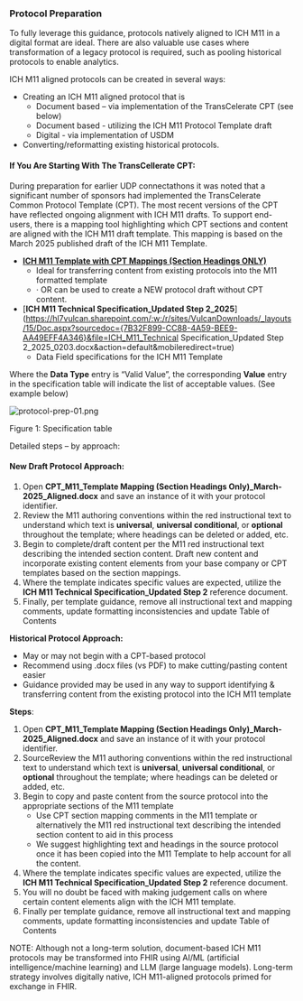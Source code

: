 ### Protocol Preparation

To fully leverage this guidance, protocols natively aligned to ICH M11 in a digital format are ideal. There are also valuable use cases where transformation of a legacy protocol is required, such as pooling historical protocols to enable analytics.

ICH M11 aligned protocols can be created in several ways: 

- Creating an ICH M11 aligned protocol that is
  - Document based – via implementation of the TransCelerate CPT (see below)
  - Document based - utilizing the ICH M11 Protocol Template draft
  - Digital - via implementation of USDM
- Converting/reformatting existing historical protocols.

#### If You Are Starting With The TransCellerate CPT:

During preparation for earlier UDP connectathons it was noted that a significant number of sponsors had implemented the TransCelerate Common Protocol Template (CPT). The most recent versions of the CPT have reflected ongoing alignment with ICH M11 drafts. To support end-users, there is a mapping tool highlighting which CPT sections and content are aligned with the ICH M11 draft template. This mapping is based on the March 2025 published draft of the ICH M11 Template.

- [**ICH M11 Template with CPT Mappings (Section Headings ONLY)**](https://hl7vulcan.sharepoint.com/:w:/r/sites/VulcanDownloads/_layouts/15/Doc.aspx?sourcedoc={8478AC1A-070D-4152-B0DA-8235939E8CEA}&file=CPT_M11_Template_Mapping(SectionHeadingsOnly)_March-25_Aligned.docx&action=default&mobileredirect=true)
  - Ideal for transferring content from existing protocols into the M11 formatted template
  - · OR can be used to create a NEW protocol draft without CPT content.
- [**ICH M11 Technical Specification_Updated Step 2_2025**](https://hl7vulcan.sharepoint.com/:w:/r/sites/VulcanDownloads/_layouts/15/Doc.aspx?sourcedoc={7B32F899-CC88-4A59-BEE9-AA49EFF4A346}&file=ICH_M11_Technical Specification_Updated Step 2_2025_0203.docx&action=default&mobileredirect=true)
  - Data Field specifications for the ICH M11 Template

Where the **Data Type** entry is “Valid Value”, the corresponding **Value** entry in the specification table will indicate the list of acceptable values. (See example below)

<div><img src="protocol-prep-01.png" alt="protocol-prep-01.png" style="max-width: 80%; height: auto;" />

<p>Figure 1: Specification table</p></div>

Detailed steps – by approach:

#### **New Draft Protocol Approach:**

1. Open **CPT_M11_Template Mapping (Section Headings Only)_March-2025_Aligned.docx** and save an instance of it with your protocol identifier.
2. Review the M11 authoring conventions within the red instructional text to understand which text is **universal**, **universal conditional**, or **optional** throughout the template; where headings can be deleted or added, etc.
3. Begin to complete/draft content per the M11 red instructional text describing the intended section content. Draft new content and incorporate existing content elements from your base company or CPT templates based on the section mappings.
4. Where the template indicates specific values are expected, utilize the **ICH M11 Technical Specification_Updated Step 2** reference document.
5. Finally, per template guidance, remove all instructional text and mapping comments, update formatting inconsistencies and update Table of Contents

 **Historical Protocol Approach:** 

- May or may not begin with a CPT-based protocol
- Recommend using .docx files (vs PDF) to make cutting/pasting content easier
- Guidance provided may be used in any way to support identifying & transferring content from the existing protocol into the ICH M11 template

**Steps**:

1. Open **CPT_M11_Template Mapping (Section Headings Only)_March-2025_Aligned.docx** and save an instance of it with your protocol identifier.
2. SourceReview the M11 authoring conventions within the red instructional text to understand which text is **universal**, **universal conditional**, or **optional** throughout the template; where headings can be deleted or added, etc.
3. Begin to copy and paste content from the source protocol into the appropriate sections of the M11 template
   - Use CPT section mapping comments in the M11 template or alternatively the M11 red instructional text describing the intended section content to aid in this process
   - We suggest highlighting text and headings in the source protocol once it has been copied into the M11 Template to help account for all the content.
4. Where the template indicates specific values are expected, utilize the **ICH M11 Technical Specification_Updated Step 2** reference document.
5. You will no doubt be faced with making judgement calls on where certain content elements align with the ICH M11 template. 
6. Finally per template guidance, remove all instructional text and mapping comments, update formatting inconsistencies and update Table of Contents

NOTE: Although not a long-term solution, document-based ICH M11 protocols may be transformed into FHIR using AI/ML (artificial intelligence/machine learning) and LLM (large language models).  Long-term strategy involves digitally native, ICH M11-aligned protocols primed for exchange in FHIR.

